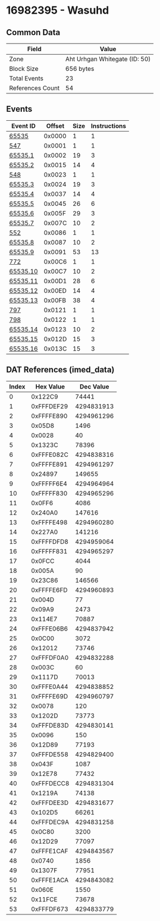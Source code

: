 # 16982395 - Wasuhd

## Common Data

| Field            | Value                         |
|------------------|-------------------------------|
| Zone             | Aht Urhgan Whitegate (ID: 50) |
| Block Size       | 656 bytes                     |
| Total Events     | 23                            |
| References Count | 54                            |

## Events

| Event ID                  | Offset   |   Size |   Instructions |
|---------------------------|----------|--------|----------------|
| [65535](./65535.md)       | 0x0000   |      1 |              1 |
| [547](./547.md)           | 0x0001   |      1 |              1 |
| [65535.1](./65535.1.md)   | 0x0002   |     19 |              3 |
| [65535.2](./65535.2.md)   | 0x0015   |     14 |              4 |
| [548](./548.md)           | 0x0023   |      1 |              1 |
| [65535.3](./65535.3.md)   | 0x0024   |     19 |              3 |
| [65535.4](./65535.4.md)   | 0x0037   |     14 |              4 |
| [65535.5](./65535.5.md)   | 0x0045   |     26 |              6 |
| [65535.6](./65535.6.md)   | 0x005F   |     29 |              3 |
| [65535.7](./65535.7.md)   | 0x007C   |     10 |              2 |
| [552](./552.md)           | 0x0086   |      1 |              1 |
| [65535.8](./65535.8.md)   | 0x0087   |     10 |              2 |
| [65535.9](./65535.9.md)   | 0x0091   |     53 |             13 |
| [772](./772.md)           | 0x00C6   |      1 |              1 |
| [65535.10](./65535.10.md) | 0x00C7   |     10 |              2 |
| [65535.11](./65535.11.md) | 0x00D1   |     28 |              6 |
| [65535.12](./65535.12.md) | 0x00ED   |     14 |              4 |
| [65535.13](./65535.13.md) | 0x00FB   |     38 |              4 |
| [797](./797.md)           | 0x0121   |      1 |              1 |
| [798](./798.md)           | 0x0122   |      1 |              1 |
| [65535.14](./65535.14.md) | 0x0123   |     10 |              2 |
| [65535.15](./65535.15.md) | 0x012D   |     15 |              3 |
| [65535.16](./65535.16.md) | 0x013C   |     15 |              3 |

## DAT References (imed_data)

|   Index | Hex Value   |   Dec Value |
|---------|-------------|-------------|
|       0 | 0x122C9     |       74441 |
|       1 | 0xFFFDEF29  |  4294831913 |
|       2 | 0xFFFFE890  |  4294961296 |
|       3 | 0x05D8      |        1496 |
|       4 | 0x0028      |          40 |
|       5 | 0x1323C     |       78396 |
|       6 | 0xFFFE082C  |  4294838316 |
|       7 | 0xFFFFE891  |  4294961297 |
|       8 | 0x24897     |      149655 |
|       9 | 0xFFFFF6E4  |  4294964964 |
|      10 | 0xFFFFF830  |  4294965296 |
|      11 | 0x0FF6      |        4086 |
|      12 | 0x240A0     |      147616 |
|      13 | 0xFFFFE498  |  4294960280 |
|      14 | 0x227A0     |      141216 |
|      15 | 0xFFFFDFD8  |  4294959064 |
|      16 | 0xFFFFF831  |  4294965297 |
|      17 | 0x0FCC      |        4044 |
|      18 | 0x005A      |          90 |
|      19 | 0x23C86     |      146566 |
|      20 | 0xFFFFE6FD  |  4294960893 |
|      21 | 0x004D      |          77 |
|      22 | 0x09A9      |        2473 |
|      23 | 0x114E7     |       70887 |
|      24 | 0xFFFE06B6  |  4294837942 |
|      25 | 0x0C00      |        3072 |
|      26 | 0x12012     |       73746 |
|      27 | 0xFFFDF0A0  |  4294832288 |
|      28 | 0x003C      |          60 |
|      29 | 0x1117D     |       70013 |
|      30 | 0xFFFE0A44  |  4294838852 |
|      31 | 0xFFFFE69D  |  4294960797 |
|      32 | 0x0078      |         120 |
|      33 | 0x1202D     |       73773 |
|      34 | 0xFFFDE83D  |  4294830141 |
|      35 | 0x0096      |         150 |
|      36 | 0x12D89     |       77193 |
|      37 | 0xFFFDE558  |  4294829400 |
|      38 | 0x043F      |        1087 |
|      39 | 0x12E78     |       77432 |
|      40 | 0xFFFDECC8  |  4294831304 |
|      41 | 0x1219A     |       74138 |
|      42 | 0xFFFDEE3D  |  4294831677 |
|      43 | 0x102D5     |       66261 |
|      44 | 0xFFFDEC9A  |  4294831258 |
|      45 | 0x0C80      |        3200 |
|      46 | 0x12D29     |       77097 |
|      47 | 0xFFFE1CAF  |  4294843567 |
|      48 | 0x0740      |        1856 |
|      49 | 0x1307F     |       77951 |
|      50 | 0xFFFE1ACA  |  4294843082 |
|      51 | 0x060E      |        1550 |
|      52 | 0x11FCE     |       73678 |
|      53 | 0xFFFDF673  |  4294833779 |
